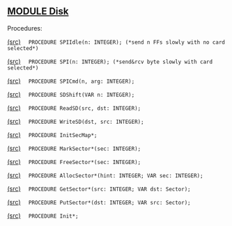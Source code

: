 
## [MODULE Disk](https://github.com/io-core/Kernel/blob/main/Disk.Mod)

Procedures:


[(src)](https://github.com/io-core/Kernel/blob/main/Disk.Mod#L19) `  PROCEDURE SPIIdle(n: INTEGER); (*send n FFs slowly with no card selected*)`


[(src)](https://github.com/io-core/Kernel/blob/main/Disk.Mod#L27) `  PROCEDURE SPI(n: INTEGER); (*send&rcv byte slowly with card selected*)`


[(src)](https://github.com/io-core/Kernel/blob/main/Disk.Mod#L33) `  PROCEDURE SPICmd(n, arg: INTEGER);`


[(src)](https://github.com/io-core/Kernel/blob/main/Disk.Mod#L45) `  PROCEDURE SDShift(VAR n: INTEGER);`


[(src)](https://github.com/io-core/Kernel/blob/main/Disk.Mod#L53) `  PROCEDURE ReadSD(src, dst: INTEGER);`


[(src)](https://github.com/io-core/Kernel/blob/main/Disk.Mod#L67) `  PROCEDURE WriteSD(dst, src: INTEGER);`


[(src)](https://github.com/io-core/Kernel/blob/main/Disk.Mod#L81) `  PROCEDURE InitSecMap*;`


[(src)](https://github.com/io-core/Kernel/blob/main/Disk.Mod#L87) `  PROCEDURE MarkSector*(sec: INTEGER);`


[(src)](https://github.com/io-core/Kernel/blob/main/Disk.Mod#L92) `  PROCEDURE FreeSector*(sec: INTEGER);`


[(src)](https://github.com/io-core/Kernel/blob/main/Disk.Mod#L97) `  PROCEDURE AllocSector*(hint: INTEGER; VAR sec: INTEGER);`


[(src)](https://github.com/io-core/Kernel/blob/main/Disk.Mod#L107) `  PROCEDURE GetSector*(src: INTEGER; VAR dst: Sector);`


[(src)](https://github.com/io-core/Kernel/blob/main/Disk.Mod#L113) `  PROCEDURE PutSector*(dst: INTEGER; VAR src: Sector);`


[(src)](https://github.com/io-core/Kernel/blob/main/Disk.Mod#L119) `  PROCEDURE Init*;`


